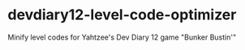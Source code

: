 # devdiary12-level-code-optimizer
Minify level codes for Yahtzee's Dev Diary 12 game "Bunker Bustin'" 

